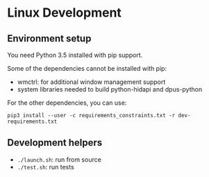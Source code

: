 # Linux Development

## Environment setup

You need Python 3.5 installed with pip support.

Some of the dependencies cannot be installed with pip:

* wmctrl: for additional window management support
* system libraries needed to build python-hidapi and dpus-python

For the other dependencies, you can use:

`pip3 install --user -c requirements_constraints.txt -r dev-requirements.txt`

## Development helpers

* `./launch.sh`: run from source
* `./test.sh`: run tests
